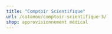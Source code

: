 ```yaml
---
title: "Comptoir Scientifique"
url: /cotonou/comptoir-scientifique-3/
shop: approvisionnement médical
---
```

